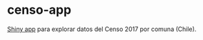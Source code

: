 # censo-app

[Shiny app](https://csmontt.shinyapps.io/censo-app/) para explorar datos del Censo 2017 por comuna (Chile).

